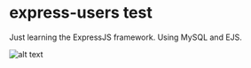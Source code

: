 # express-users test 

Just learning the ExpressJS framework. Using MySQL and EJS.

![alt text](https://i.imgur.com/6TpkIcs.png)
